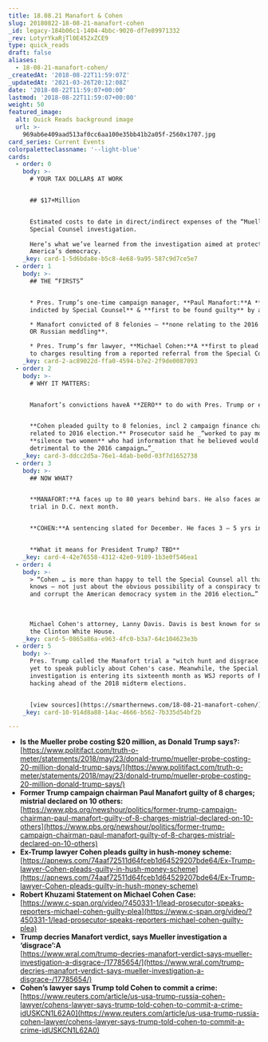 ```yaml
---
title: 18.08.21 Manafort & Cohen
slug: 20180822-18-08-21-manafort-cohen
_id: legacy-184b06c1-1404-4bbc-9020-df7e89971332
_rev: LotyrYkaRjTl0E452xZCE9
type: quick_reads
draft: false
aliases:
  - 18-08-21-manafort-cohen/
_createdAt: '2018-08-22T11:59:07Z'
_updatedAt: '2021-03-26T20:12:08Z'
date: '2018-08-22T11:59:07+00:00'
lastmod: '2018-08-22T11:59:07+00:00'
weight: 50
featured_image:
  alt: Quick Reads background image
  url: >-
    969ab6e409aad513af0cc6aa100e35bb41b2a05f-2560x1707.jpg
card_series: Current Events
colorpaletteclassname: '--light-blue'
cards:
  - order: 0
    body: >-
      # YOUR TAX DOLLAR$ AT WORK


      ## $17+Million


      Estimated costs to date in direct/indirect expenses of the “Mueller”
      Special Counsel investigation.  
        
      Here’s what we’ve learned from the investigation aimed at protecting
      America’s democracy.
    _key: card-1-5d6bda8e-b5c8-4e68-9a95-587c9d7ce5e7
  - order: 1
    body: >-
      ## THE “FIRSTS”


      * Pres. Trump’s one-time campaign manager, **Paul Manafort:**A **first
      indicted by Special Counsel** & **first to be found guilty** by a jury.

      * Manafort convicted of 8 felonies – **none relating to the 2016 election
      OR Russian meddling**.

      * Pres. Trump’s fmr lawyer, **Michael Cohen:**A **first to plead guilty**
      to charges resulting from a reported referral from the Special Counsel.
    _key: card-2-ac89022d-ffa0-4594-b7e2-2f9de0087093
  - order: 2
    body: >-
      # WHY IT MATTERS:


      Manafort’s convictions haveA **ZERO** to do with Pres. Trump or election.


      **Cohen pleaded guilty to 8 felonies, incl 2 campaign finance charges
      related to 2016 election.** Prosecutor said he _“worked to pay money to
      **silence two women** who had information that he believed would be
      detrimental to the 2016 campaign…”_
    _key: card-3-ddcc2d5a-76e1-4dab-be0d-03f7d1652738
  - order: 3
    body: >-
      ## NOW WHAT?


      **MANAFORT:**A faces up to 80 years behind bars. He also faces another
      trial in D.C. next month.


      **COHEN:**A sentencing slated for December. He faces 3 – 5 yrs in prison.


      **What it means for President Trump? TBD**
    _key: card-4-42e76558-4312-42e0-9189-1b3e0f546ea1
  - order: 4
    body: >-
      > “Cohen … is more than happy to tell the Special Counsel all that he
      knows – not just about the obvious possibility of a conspiracy to collude
      and corrupt the American democracy system in the 2016 election…”  
        
        
        
      Michael Cohen's attorney, Lanny Davis. Davis is best known for serving in
      the Clinton White House.
    _key: card-5-0865a86a-e963-4fc0-b3a7-64c104623e3b
  - order: 5
    body: >-
      Pres. Trump called the Manafort trial a "witch hunt and disgrace." He has
      yet to speak publicly about Cohen's case. Meanwhile, the Special Counsel's
      investigation is entering its sixteenth month as WSJ reports of Russian
      hacking ahead of the 2018 midterm elections.


      [view sources](https://smarthernews.com/18-08-21-manafort-cohen/)
    _key: card-10-914d8a88-14ac-4666-b562-7b335d54bf2b

---
```

* **Is the Mueller probe costing $20 million, as Donald Trump says?:** [https://www.politifact.com/truth-o-meter/statements/2018/may/23/donald-trump/mueller-probe-costing-20-million-donald-trump-says/](https://www.politifact.com/truth-o-meter/statements/2018/may/23/donald-trump/mueller-probe-costing-20-million-donald-trump-says/)
* **Former Trump campaign chairman Paul Manafort guilty of 8 charges; mistrial declared on 10 others:**  
[https://www.pbs.org/newshour/politics/former-trump-campaign-chairman-paul-manafort-guilty-of-8-charges-mistrial-declared-on-10-others](https://www.pbs.org/newshour/politics/former-trump-campaign-chairman-paul-manafort-guilty-of-8-charges-mistrial-declared-on-10-others)
* **Ex-Trump lawyer Cohen pleads guilty in hush-money scheme:** [https://apnews.com/74aaf72511d64fceb1d64529207bde64/Ex-Trump-lawyer-Cohen-pleads-guilty-in-hush-money-scheme](https://apnews.com/74aaf72511d64fceb1d64529207bde64/Ex-Trump-lawyer-Cohen-pleads-guilty-in-hush-money-scheme)
* **Robert Khuzami Statement on Michael Cohen Case:**  
[https://www.c-span.org/video/?450331-1/lead-prosecutor-speaks-reporters-michael-cohen-guilty-plea](https://www.c-span.org/video/?450331-1/lead-prosecutor-speaks-reporters-michael-cohen-guilty-plea)
* **Trump decries Manafort verdict, says Mueller investigation a ‘disgrace’:A**  
[https://www.wral.com/trump-decries-manafort-verdict-says-mueller-investigation-a-disgrace-/17785654/](https://www.wral.com/trump-decries-manafort-verdict-says-mueller-investigation-a-disgrace-/17785654/)
* **Cohen’s lawyer says Trump told Cohen to commit a crime:** [https://www.reuters.com/article/us-usa-trump-russia-cohen-lawyer/cohens-lawyer-says-trump-told-cohen-to-commit-a-crime-idUSKCN1L62A0](https://www.reuters.com/article/us-usa-trump-russia-cohen-lawyer/cohens-lawyer-says-trump-told-cohen-to-commit-a-crime-idUSKCN1L62A0)